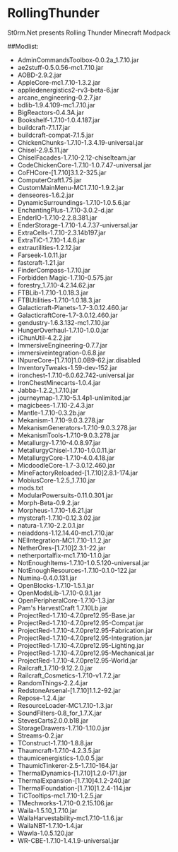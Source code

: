 # RollingThunder
St0rm.Net presents Rolling Thunder Minecraft Modpack

##Modlist:

* AdminCommandsToolbox-0.0.2a_1.7.10.jar
* ae2stuff-0.5.0.56-mc1.7.10.jar
* AOBD-2.9.2.jar
* AppleCore-mc1.7.10-1.3.2.jar
* appliedenergistics2-rv3-beta-6.jar
* arcane_engineering-0.2.7.jar
* bdlib-1.9.4.109-mc1.7.10.jar
* BigReactors-0.4.3A.jar
* Bookshelf-1.7.10-1.0.4.187.jar
* buildcraft-7.1.17.jar
* buildcraft-compat-7.1.5.jar
* ChickenChunks-1.7.10-1.3.4.19-universal.jar
* Chisel-2.9.5.11.jar
* ChiselFacades-1.7.10-2.12-chiselteam.jar
* CodeChickenCore-1.7.10-1.0.7.47-universal.jar
* CoFHCore-[1.7.10]3.1.2-325.jar
* ComputerCraft1.75.jar
* CustomMainMenu-MC1.7.10-1.9.2.jar
* denseores-1.6.2.jar
* DynamicSurroundings-1.7.10-1.0.5.6.jar
* EnchantingPlus-1.7.10-3.0.2-d.jar
* EnderIO-1.7.10-2.2.8.381.jar
* EnderStorage-1.7.10-1.4.7.37-universal.jar
* ExtraCells-1.7.10-2.3.14b197.jar
* ExtraTiC-1.7.10-1.4.6.jar
* extrautilities-1.2.12.jar
* Farseek-1.0.11.jar
* fastcraft-1.21.jar
* FinderCompass-1.7.10.jar
* Forbidden Magic-1.7.10-0.575.jar
* forestry_1.7.10-4.2.14.62.jar
* FTBLib-1.7.10-1.0.18.3.jar
* FTBUtilities-1.7.10-1.0.18.3.jar
* Galacticraft-Planets-1.7-3.0.12.460.jar
* GalacticraftCore-1.7-3.0.12.460.jar
* gendustry-1.6.3.132-mc1.7.10.jar
* HungerOverhaul-1.7.10-1.0.0.jar
* iChunUtil-4.2.2.jar
* ImmersiveEngineering-0.7.7.jar
* immersiveintegration-0.6.8.jar
* INpureCore-[1.7.10]1.0.0B9-62.jar.disabled
* InventoryTweaks-1.59-dev-152.jar
* ironchest-1.7.10-6.0.62.742-universal.jar
* IronChestMinecarts-1.0.4.jar
* Jabba-1.2.2_1.7.10.jar
* journeymap-1.7.10-5.1.4p1-unlimited.jar
* magicbees-1.7.10-2.4.3.jar
* Mantle-1.7.10-0.3.2b.jar
* Mekanism-1.7.10-9.0.3.278.jar
* MekanismGenerators-1.7.10-9.0.3.278.jar
* MekanismTools-1.7.10-9.0.3.278.jar
* Metallurgy-1.7.10-4.0.8.97.jar
* MetallurgyChisel-1.7.10-1.0.0.11.jar
* MetallurgyCore-1.7.10-4.0.4.18.jar
* MicdoodleCore-1.7-3.0.12.460.jar
* MineFactoryReloaded-[1.7.10]2.8.1-174.jar
* MobiusCore-1.2.5_1.7.10.jar
* mods.txt
* ModularPowersuits-0.11.0.301.jar
* Morph-Beta-0.9.2.jar
* Morpheus-1.7.10-1.6.21.jar
* mystcraft-1.7.10-0.12.3.02.jar
* natura-1.7.10-2.2.0.1.jar
* neiaddons-1.12.14.40-mc1.7.10.jar
* NEIIntegration-MC1.7.10-1.1.2.jar
* NetherOres-[1.7.10]2.3.1-22.jar
* netherportalfix-mc1.7.10-1.1.0.jar
* NotEnoughItems-1.7.10-1.0.5.120-universal.jar
* NotEnoughResources-1.7.10-0.1.0-122.jar
* Numina-0.4.0.131.jar
* OpenBlocks-1.7.10-1.5.1.jar
* OpenModsLib-1.7.10-0.9.1.jar
* OpenPeripheralCore-1.7.10-1.3.jar
* Pam's HarvestCraft 1.7.10Lb.jar
* ProjectRed-1.7.10-4.7.0pre12.95-Base.jar
* ProjectRed-1.7.10-4.7.0pre12.95-Compat.jar
* ProjectRed-1.7.10-4.7.0pre12.95-Fabrication.jar
* ProjectRed-1.7.10-4.7.0pre12.95-Integration.jar
* ProjectRed-1.7.10-4.7.0pre12.95-Lighting.jar
* ProjectRed-1.7.10-4.7.0pre12.95-Mechanical.jar
* ProjectRed-1.7.10-4.7.0pre12.95-World.jar
* Railcraft_1.7.10-9.12.2.0.jar
* Railcraft_Cosmetics-1.7.10-v1.7.2.jar
* RandomThings-2.2.4.jar
* RedstoneArsenal-[1.7.10]1.1.2-92.jar
* Repose-1.2.4.jar
* ResourceLoader-MC1.7.10-1.3.jar
* SoundFilters-0.8_for_1.7.X.jar
* StevesCarts2.0.0.b18.jar
* StorageDrawers-1.7.10-1.10.0.jar
* Streams-0.2.jar
* TConstruct-1.7.10-1.8.8.jar
* Thaumcraft-1.7.10-4.2.3.5.jar
* thaumicenergistics-1.0.0.5.jar
* ThaumicTinkerer-2.5-1.7.10-164.jar
* ThermalDynamics-[1.7.10]1.2.0-171.jar
* ThermalExpansion-[1.7.10]4.1.2-240.jar
* ThermalFoundation-[1.7.10]1.2.4-114.jar
* TiCTooltips-mc1.7.10-1.2.5.jar
* TMechworks-1.7.10-0.2.15.106.jar
* Waila-1.5.10_1.7.10.jar
* WailaHarvestability-mc1.7.10-1.1.6.jar
* WailaNBT-1.7.10-1.4.jar
* Wawla-1.0.5.120.jar
* WR-CBE-1.7.10-1.4.1.9-universal.jar